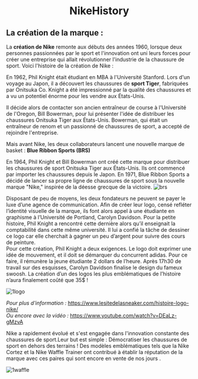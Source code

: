  # <div align="center"> NikeHistory </div>

## La création de la marque :

La <b>création de Nike</b> remonte aux débuts des années 1960, lorsque deux personnes passionnées par le sport et l'innovation ont uni leurs forces pour créer une entreprise qui allait révolutionner l'industrie de la chaussure de sport. Voici l'histoire de la création de Nike :

En 1962, Phil Knight était étudiant en MBA à l'Université Stanford. Lors d'un voyage au Japon, il a découvert les chaussures de <b>sport Tiger</b>, fabriquées par Onitsuka Co. Knight a été impressionné par la qualité des chaussures et a vu un potentiel énorme pour les vendre aux États-Unis. 

Il décide alors de contacter son ancien entraîneur de course à l'Université de l'Oregon, Bill Bowerman, pour lui présenter l'idée de distribuer les chaussures Onitsuka Tiger aux États-Unis. Bowerman, qui était un entraîneur de renom et un passionné de chaussures de sport, a accepté de rejoindre l'entreprise.


Mais avant Nike, les deux collaborateurs lancent une nouvelle marque de basket : <strong>Blue Ribbon Sports (BRS) </strong>

En 1964, Phil Knight et Bill Bowerman ont créé cette marque pour distribuer les chaussures de sport Onitsuka Tiger aux États-Unis. Ils ont commencé par importer les chaussures depuis le Japon.
En 1971, Blue Ribbon Sports a décidé de lancer sa propre ligne de chaussures de sport sous la nouvelle marque "Nike," inspirée de la déesse grecque de la victoire.
![brs](https://github.com/enzobchm/wiki/assets/146357057/c54ab9f1-4b24-43e5-a713-341d80df51f8)

Disposant de peu de moyens, les deux fondateurs ne peuvent se payer le luxe d’une agence de communication. Afin de créer leur logo, censé refléter l’identité visuelle de la marque, ils font alors appel à une étudiante en graphisme à l’Université de Portland, Carolyn Davidson. Pour la petite histoire, Phil Knight a rencontré cette dernière alors qu’il enseignait la comptabilité dans cette même université. Il lui a confié la tâche de dessiner ce logo car elle cherchait à gagner un peu d’argent pour suivre des cours de peinture.  
Pour cette création, Phil Knight a deux exigences. Le logo doit exprimer une idée de mouvement, et il doit se démarquer du concurrent adidas. Pour ce faire, il rémunère la jeune étudiante 2 dollars de l’heure. Après 17h30 de travail sur des esquisses, Carolyn Davidson finalise le design du fameux swoosh. La création d’un des logos les plus emblématiques de l’histoire n’aura finalement coûté que 35$ !

![1logo](https://github.com/enzobchm/wiki/assets/146357057/60f0b1a0-042e-4cd6-90b0-70f39ae0abb4)

_Pour plus d'information :_ 	 	https://www.lesitedelasneaker.com/histoire-logo-nike/   
_Ou encore avec la vidéo :_ 	 	https://www.youtube.com/watch?v=DEaLz-gMzvA

Nike a rapidement évolué et s'est engagée dans l'innovation constante des chaussures de sport.Leur but est simple : Démocratiser les chaussures de sport en dehors des terrains !
 Des modèles emblématiques tels que la Nike Cortez et la Nike Waffle Trainer ont contribué à établir la réputation de la marque avec ces paires qui sont encore en vente de nos jours . 

 ![1waffle](https://github.com/enzobchm/wiki/assets/146357057/3e78eb66-b378-4419-a2f2-6e62ccf0e7ba)
